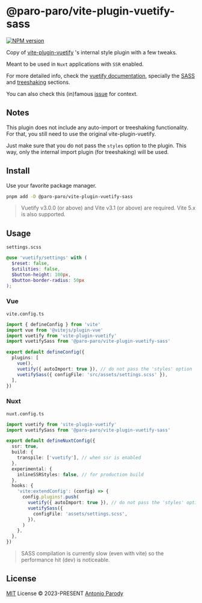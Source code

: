 # @paro-paro/vite-plugin-vuetify-sass 

[![NPM version](https://img.shields.io/npm/v/@paro-paro/vite-plugin-vuetify-sass?color=a1b858)](https://www.npmjs.com/package/@paro-paro/vite-plugin-vuetify-sass)

Copy of [vite-plugin-vuetify](https://github.com/vuetifyjs/vuetify-loader/blob/master/packages/vite-plugin) 's internal style plugin with a few tweaks. 

Meant to be used in `Nuxt` applications with `SSR` enabled.

For more detailed info, check the [vuetify documentation](https://vuetifyjs.com/en/), specially the [SASS](https://vuetifyjs.com/en/features/sass-variables) and [treeshaking](https://vuetifyjs.com/en/features/treeshaking) sections. 

You can also check this (in)famous [issue](https://github.com/vuetifyjs/vuetify-loader/issues/290) for context.

## Notes
This plugin does not include any auto-import or treeshaking functionality. For that, you still need to use the original vite-plugin-vuetify.

Just make sure that you do not pass the `styles` option to the plugin. This way, only the internal import plugin (for treeshaking) will be used.

## Install

Use your favorite package manager.

```bash
pnpm add -D @paro-paro/vite-plugin-vuetify-sass
``` 

> Vuetify v3.0.0 (or above) and Vite v3.1 (or above) are required. Vite 5.x is also supported.

## Usage

`settings.scss`

```scss
@use 'vuetify/settings' with (
  $reset: false,
  $utilities: false,
  $button-height: 100px,
  $button-border-radius: 50px
);
```

### Vue
`vite.config.ts`

```ts
import { defineConfig } from 'vite'
import vue from '@vitejs/plugin-vue'
import vuetify from 'vite-plugin-vuetify'
import vuetifySass from '@paro-paro/vite-plugin-vuetify-sass'

export default defineConfig({
  plugins: [
    vue(),
    vuetify({ autoImport: true }), // do not pass the 'styles' option
    vuetifySass({ configFile: 'src/assets/settings.scss' }),
  ],
})
```

### Nuxt

`nuxt.config.ts`

```ts
import vuetify from 'vite-plugin-vuetify'
import vuetifySass from '@paro-paro/vite-plugin-vuetify-sass'

export default defineNuxtConfig({
  ssr: true,
  build: {
    transpile: ['vuetify'], // when ssr is enabled
  },
  experimental: {
    inlineSSRStyles: false, // for production build
  },
  hooks: {
    'vite:extendConfig': (config) => {
      config.plugins!.push(
        vuetify({ autoImport: true }), // do not pass the 'styles' option
        vuetifySass({
          configFile: 'assets/settings.scss',
        }),
      )
    },
  },
})
```

> SASS compilation is currently slow (even with vite) so the performance hit (dev) is noticeable.

## License

[MIT](./LICENSE) License &copy; 2023-PRESENT [Antonio Parody](https://github.com/paro-paro)
